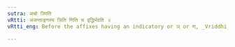 ```yaml
---
sutra: अचो ञ्णिति
vRtti: अजन्ताङ्गस्य ञिति णिति च वृद्धिर्भवति ॥
vRtti_eng: Before the affixes having an indicatory or ञ् or ण्, _Vriddhi_ is substituted for the end-vowel of a stem.

---
```

